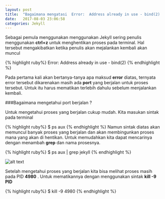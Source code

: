 ```yaml
---
layout: post
title:  "Bagaimana mengatasi  Error:  Address already in use - bind(2) pada Jekyll ?"
date:   2017-08-03 23:06:58
categories: Jekyll
---
```


Sebagai pemula menggunakan menggunakan Jekyll sering penulis menggunakan __ctrl+z__ untuk menghentikan proses pada terminal. Hal tersebut mengakibatkan ketika penulis akan mejalankan kembali akan muncul 

{% highlight ruby%}
Error:  Address already in use - bind(2)
{% endhighlight %}

Pada pertama kali akan bertanya-tanya apa maksud __error__ diatas, ternyata error tersebut dikarenakan masih ada __port__ yang berjalan untuk proses tersebut. Untuk itu harus mematikan terlebih dahulu sebelum menjalankan kembali.

###Bagaimana mengetahui port berjalan ?

Untuk mengetahui proses yang berjalan cukup mudah. Kita masukan sintak pada terminal

{% highlight ruby%}
$ ps aux
{% endhighlight %}
Namun sintak diatas akan memuncul banyak proses yang berjalan dan akan membingunkan proses mana yang akan di hentikan.
Untuk memudahkan kita dapat mencarinya dengan menambah __grep__ dan nama prosesnya.

{% highlight ruby%}
$ ps aux | grep jekyll
{% endhighlight %}

![alt text][logo]

[logo]:{{site.urlimg}}/img-2.png "Porses Berjalan"

Setelah mengetahui proses yang berjalan kita bisa melihat proses masih pada PID __4980__ . Untuk mematikannya dengan menggunakan  sintak __kill -9 PID__ 

{% highlight ruby%}
$ kill -9 4980
{% endhighlight %}

